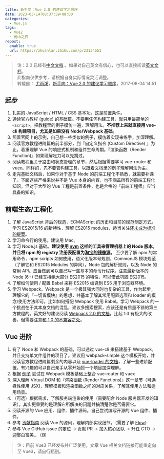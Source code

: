 ```yaml
---
title: 新手向：Vue 2.0 的建议学习顺序
date: 2023-03-14T08:37:59+08:00
categories:
  - Vue.js
tags:
  - Vue2
  - 他山之石
repost:
  enable: true
  url: https://zhuanlan.zhihu.com/p/23134551
---
```


> 注：2.0 已经有[中文文档](https://v2.cn.vuejs.org/) 。如果对自己英文有信心，也可以直接阅读[英文文档](https://v2.vuejs.org/)。\
> 此指南仅供参考，请根据自身实际情况灵活调整。\
> 转载自： [尤雨溪](https://www.zhihu.com/people/evanyou)，[新手向：Vue 2.0 的建议学习顺序](https://zhuanlan.zhihu.com/p/23134551)，2017-08-04 14:51

<!--more-->

## 起步

1. 扎实的 JavaScript / HTML / CSS 基本功。这是前置条件。
2. 通读官方教程 (guide) 的基础篇。不要用任何构建工具，就只用最简单的 `<script>`，把教程里的例子模仿一遍，理解用法。**不推荐上来就直接用 vue-cli 构建项目，尤其是如果没有 Node/Webpack 基础。**
3. 照着官网上的示例，自己想一些类似的例子，模仿着实现来练手，加深理解。
4. 阅读官方教程进阶篇的前半部分，到『自定义指令 (Custom Directive) 』为止。着重理解 Vue 的响应式机制和组件生命周期。『渲染函数（Render Function)』如果理解吃力可以先跳过。
5. 阅读教程里关于路由和状态管理的章节，然后根据需要学习 vue-router 和 vuex。同样的，先不要管构建工具，以跟着文档里的例子理解用法为主。
6. 走完基础文档后，如果你对于基于 Node 的前端工程化不熟悉，就需要补课了。下面这些严格来说并不是 Vue 本身的内容，也不涵盖所有的前端工程化知识，但对于大型的 Vue 工程是前置条件，也是合格的『前端工程师』应当具备的知识。

## 前端生态/工程化

1. 了解 JavaScript 背后的规范，ECMAScript 的历史和目前的规范制定方式。学习 ES2015/16 的新特性，理解 ES2015 modules，适当关注[还未成为标准的提案](https://github.com/tc39/proposals)。
2. 学习命令行的使用。建议用 Mac。
3. 学习 Node.js 基础。**建议使用 [nvm](https://github.com/creationix/nvm) 这样的工具来管理机器上的 Node 版本，并且将 npm 的 registry 注册表配置为[淘宝的镜像源](https://npm.taobao.org/)。** 至少要了解 npm 的常用命令，npm scripts 如何使用，语义化版本号规则，CommonJS 模块规范（了解它和 ES2015 Modules 的异同），Node 包的解析规则，以及 Node 的常用 API。应当做到可以自己写一些基本的命令行程序。注意最新版本的 Node (6+) 已经支持绝大部分 ES2015 的特性，可以借此巩固 ES2015。
4. 了解如何使用 / 配置 Babel 来将 ES2015 编译到 ES5 用于浏览器环境。
5. 学习 Webpack。Webpack 是一个极其强大同时也复杂的工具，作为起步，理解它的『一切皆模块』的思想，并基本了解其常用配置选项和 loader 的概念/使用方法即可，比如如何搭配 Webpack 使用 Babel。学习 Webpack 的一个挑战在于其本身文档的混乱，建议多搜索搜索，应该还是有质量不错的第三方教程的。英文好的建议阅读 [Webpack 2.0 的文档](https://webpack.js.org/get-started/)，比起 1.0 有极大的改善，但需要注意[和 1.0 的不兼容之处](https://webpack.js.org/how-to/upgrade-from-webpack-1/)。

## Vue 进阶

1. 有了 Node 和 Webpack 的基础，可以通过 vue-cli 来搭建基于 Webpack，并且支持单文件组件的项目了。建议用 webpack-simple 这个模板开始，并阅读官方教程进阶篇剩余的内容以及 [vue-loader 的文档](https://vue-loader.vuejs.org/)，了解一些进阶配置。有兴趣的可以自己亲手从零开始搭一个项目加深理解。
2. 根据 [例子](https://github.com/vuejs/vue-hackernews-2.0) 尝试在 Webpack 模板基础上整合 vue-router 和 vuex
3. 深入理解 Virtual DOM 和『渲染函数 (Render Functions)』这一章节（可选择性使用 JSX)，理解模板和渲染函数之间的对应关系，了解其使用方法和适用场景。
4. （可选）根据需求，了解服务端渲染的使用（需要配合 Node 服务器开发的知识）。其实更重要的是理解它所解决的问题并搞清楚你是否需要它。
5. 阅读开源的 Vue 应用、组件、插件源码，自己尝试编写开源的 Vue 组件、插件。
6. 参考 [贡献指南](https://github.com/vuejs/vue/blob/dev/.github/CONTRIBUTING.md%23development-setup) 阅读 Vue 的源码，理解内部实现细节。（需要了解 [Flow](https://flowtype.org/)）
7. 参与 Vue GitHub issue 的定位 -> 贡献 PR -> 加入核心团队 -> 升任 CTO -> 迎娶白富美...（误

> 注：目前 Vue3 已经发布并广泛使用，文章 Vue 相关文档链接可能重定向至 Vue3，请自行甄别。
